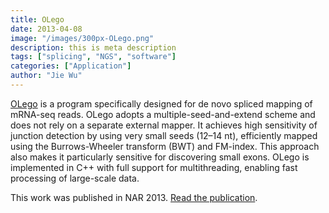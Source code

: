 ```yaml
---
title: OLego
date: 2013-04-08
image: "/images/300px-OLego.png"
description: this is meta description
tags: ["splicing", "NGS", "software"]
categories: ["Application"]
author: "Jie Wu"
---
```


[OLego](http://zhanglab.c2b2.columbia.edu/index.php/OLego) is a program specifically designed for de novo spliced mapping of mRNA-seq reads. OLego adopts a multiple-seed-and-extend scheme and does not rely on a separate external mapper. It achieves high sensitivity of junction detection by using very small seeds (12–14 nt), efficiently mapped using the Burrows-Wheeler transform (BWT) and FM-index. This approach also makes it particularly sensitive for discovering small exons. OLego is implemented in C++ with full support for multithreading, enabling fast processing of large-scale data.

This work was published in NAR 2013. [Read the publication](http://www.ncbi.nlm.nih.gov/pubmed/23571760).